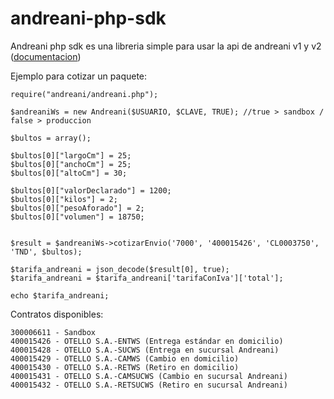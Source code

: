 # andreani-php-sdk
Andreani php sdk es una libreria simple para usar la api de andreani v1 y v2 ([documentacion](https://developers.andreani.com/documentacion))




Ejemplo para cotizar un paquete:
```
require("andreani/andreani.php");

$andreaniWs = new Andreani($USUARIO, $CLAVE, TRUE); //true > sandbox / false > produccion

$bultos = array();
				
$bultos[0]["largoCm"] = 25;
$bultos[0]["anchoCm"] = 25;
$bultos[0]["altoCm"] = 30;

$bultos[0]["valorDeclarado"] = 1200;
$bultos[0]["kilos"] = 2;
$bultos[0]["pesoAforado"] = 2;
$bultos[0]["volumen"] = 18750;


$result = $andreaniWs->cotizarEnvio('7000', '400015426', 'CL0003750', 'TND', $bultos);

$tarifa_andreani = json_decode($result[0], true);
$tarifa_andreani = $tarifa_andreani['tarifaConIva']['total'];

echo $tarifa_andreani;
```

Contratos disponibles:
```
300006611 - Sandbox
400015426 - OTELLO S.A.-ENTWS (Entrega estándar en domicilio)
400015428 - OTELLO S.A.-SUCWS (Entrega en sucursal Andreani)
400015429 - OTELLO S.A.-CAMWS (Cambio en domicilio)
400015430 - OTELLO S.A.-RETWS (Retiro en domicilio)
400015431 - OTELLO S.A.-CAMSUCWS (Cambio en sucursal Andreani)
400015432 - OTELLO S.A.-RETSUCWS (Retiro en sucursal Andreani)
```
